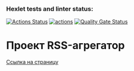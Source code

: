 ### Hexlet tests and linter status:
[![Actions Status](https://github.com/mvv712/fullstack-javascript-project-11/actions/workflows/hexlet-check.yml/badge.svg)](https://github.com/mvv712/fullstack-javascript-project-11/actions)
[![actions](https://github.com/mvv712/fullstack-javascript-project-11/actions/workflows/actions.yml/badge.svg)](https://github.com/mvv712/fullstack-javascript-project-11/actions/workflows/actions.yml)
[![Quality Gate Status](https://sonarcloud.io/api/project_badges/measure?project=mvv712_fullstack-javascript-project-11&metric=alert_status)](https://sonarcloud.io/summary/new_code?id=mvv712_fullstack-javascript-project-11)

# Проект RSS-агрегатор

[Ссылка на страницу](https://fullstack-javascript-project-11-dusky.vercel.app/)